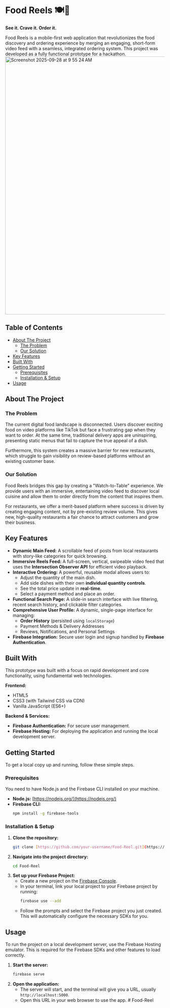 # Food Reels 🍽️📱

**See it. Crave it. Order it.**


Food Reels is a mobile-first web application that revolutionizes the food discovery and ordering experience by merging an engaging, short-form video feed with a seamless, integrated ordering system. This project was developed as a fully functional prototype for a hackathon.
<img width="1415" height="813" alt="Screenshot 2025-09-28 at 9 55 24 AM" src="https://github.com/user-attachments/assets/670c3590-572f-4b59-a2f0-2f9b56278408" />



## Table of Contents

- [About The Project](#about-the-project)
  - [The Problem](#the-problem)
  - [Our Solution](#our-solution)
- [Key Features](#key-features)
- [Built With](#built-with)
- [Getting Started](#getting-started)
  - [Prerequisites](#prerequisites)
  - [Installation & Setup](#installation--setup)
- [Usage](#usage)

## About The Project

### The Problem

The current digital food landscape is disconnected. Users discover exciting food on video platforms like TikTok but face a frustrating gap when they want to order. At the same time, traditional delivery apps are uninspiring, presenting static menus that fail to capture the true appeal of a dish.

Furthermore, this system creates a massive barrier for new restaurants, which struggle to gain visibility on review-based platforms without an existing customer base.

### Our Solution

Food Reels bridges this gap by creating a "Watch-to-Table" experience. We provide users with an immersive, entertaining video feed to discover local cuisine and allow them to order directly from the content that inspires them.

For restaurants, we offer a merit-based platform where success is driven by creating engaging content, not by pre-existing review volume. This gives new, high-quality restaurants a fair chance to attract customers and grow their business.


## Key Features

- **Dynamic Main Feed:** A scrollable feed of posts from local restaurants with story-like categories for quick browsing.
- **Immersive Reels Feed:** A full-screen, vertical, swipeable video feed that uses the **Intersection Observer API** for efficient video playback.
- **Interactive Ordering:** A powerful, reusable modal allows users to:
  - Adjust the quantity of the main dish.
  - Add side dishes with their own **individual quantity controls**.
  - See the total price update in **real-time**.
  - Select a payment method and place an order.
- **Functional Search Page:** A slide-in search interface with live filtering, recent search history, and clickable filter categories.
- **Comprehensive User Profile:** A dynamic, single-page interface for managing:
  - **Order History** (persisted using `localStorage`)
  - Payment Methods & Delivery Addresses
  - Reviews, Notifications, and Personal Settings
- **Firebase Integration:** Secure user login and signup handled by **Firebase Authentication**.

## Built With

This prototype was built with a focus on rapid development and core functionality, using fundamental web technologies.

**Frontend:**
* HTML5
* CSS3 (with Tailwind CSS via CDN)
* Vanilla JavaScript (ES6+)

**Backend & Services:**
* **Firebase Authentication:** For secure user management.
* **Firebase Hosting:** For deploying the application and running the local development server.

## Getting Started

To get a local copy up and running, follow these simple steps.

### Prerequisites

You need to have Node.js and the Firebase CLI installed on your machine.
* **Node.js:** [https://nodejs.org/](https://nodejs.org/)
* **Firebase CLI:**
    ```sh
    npm install -g firebase-tools
    ```

### Installation & Setup

1.  **Clone the repository:**
    ```sh
    git clone [https://github.com/your-username/Food-Reel.git](https://github.com/your-username/Food-Reel.git)
    ```
2.  **Navigate into the project directory:**
    ```sh
    cd Food-Reel
    ```
3.  **Set up your Firebase Project:**
    * Create a new project on the [Firebase Console](https://console.firebase.google.com/).
    * In your terminal, link your local project to your Firebase project by running:
        ```sh
        firebase use --add
        ```
    * Follow the prompts and select the Firebase project you just created. This will automatically configure the necessary SDKs for you.

## Usage

To run the project on a local development server, use the Firebase Hosting emulator. This is required for the Firebase SDKs and other features to load correctly.

1.  **Start the server:**
    ```sh
    firebase serve
    ```
2.  **Open the application:**
    * The server will start, and the terminal will give you a URL, usually `http://localhost:5000`.
    * Open this URL in your web browser to use the app. #   F o o d - R e e l 

